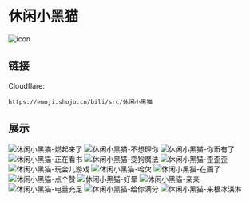 # 休闲小黑猫
![icon](https://emoji.shojo.cn/bili/src/休闲小黑猫/icon.png)
## 链接
Cloudflare:
```
https://emoji.shojo.cn/bili/src/休闲小黑猫
```
## 展示
![休闲小黑猫-燃起来了](https://emoji.shojo.cn/bili/src/休闲小黑猫/休闲小黑猫-燃起来了.png)
![休闲小黑猫-不想理你](https://emoji.shojo.cn/bili/src/休闲小黑猫/休闲小黑猫-不想理你.png)
![休闲小黑猫-你币有了](https://emoji.shojo.cn/bili/src/休闲小黑猫/休闲小黑猫-你币有了.png)
![休闲小黑猫-正在看书](https://emoji.shojo.cn/bili/src/休闲小黑猫/休闲小黑猫-正在看书.png)
![休闲小黑猫-变狗魔法](https://emoji.shojo.cn/bili/src/休闲小黑猫/休闲小黑猫-变狗魔法.png)
![休闲小黑猫-歪歪歪](https://emoji.shojo.cn/bili/src/休闲小黑猫/休闲小黑猫-歪歪歪.png)
![休闲小黑猫-玩会儿游戏](https://emoji.shojo.cn/bili/src/休闲小黑猫/休闲小黑猫-玩会儿游戏.png)
![休闲小黑猫-哈欠](https://emoji.shojo.cn/bili/src/休闲小黑猫/休闲小黑猫-哈欠.png)
![休闲小黑猫-在画了](https://emoji.shojo.cn/bili/src/休闲小黑猫/休闲小黑猫-在画了.png)
![休闲小黑猫-点个赞](https://emoji.shojo.cn/bili/src/休闲小黑猫/休闲小黑猫-点个赞.png)
![休闲小黑猫-好晕](https://emoji.shojo.cn/bili/src/休闲小黑猫/休闲小黑猫-好晕.png)
![休闲小黑猫-亲亲](https://emoji.shojo.cn/bili/src/休闲小黑猫/休闲小黑猫-亲亲.png)
![休闲小黑猫-电量充足](https://emoji.shojo.cn/bili/src/休闲小黑猫/休闲小黑猫-电量充足.png)
![休闲小黑猫-给你满分](https://emoji.shojo.cn/bili/src/休闲小黑猫/休闲小黑猫-给你满分.png)
![休闲小黑猫-来根冰淇淋](https://emoji.shojo.cn/bili/src/休闲小黑猫/休闲小黑猫-来根冰淇淋.png)
